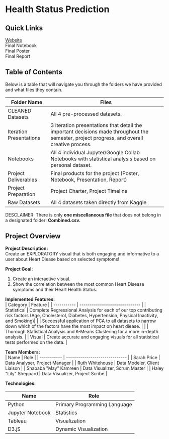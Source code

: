 # Health Status Prediction

## Quick Links

[Website](https://health-status-prediction.netlify.app/)<br/>
Final Notebook<br/>
Final Poster<br/>
Final Report<br/>

## Table of Contents

Below is a table that will navigate you through the folders we have provided and what files they contain. 

| Folder Name              | Files                                    |
| -----------              | ------------------------------           |
| CLEANED Datasets         | All 4 pre-processed datasets.            |
| Iteration Presentations  | 3 iteration presentations that detail the important decisions made throughout the semester, project progress, and overall creative process.             |
| Notebooks                | All 4 individual Jupyter/Google Collab Notebooks with statistical analysis based on personal dataset.                                                  |
| Project Deliverables     | Final products for the project (Poster, Notebook, Presentation, Report)                                                                                 |
| Project Preparation      | Project Charter, Project Timeline        |
| Raw Datasets             | All 4 datasets taken directly from Kaggle|

DESCLAIMER: There is only **one miscellaneous file** that does not belong in a designated folder: **Combined.csv.**

## Project Overview

**Project Description:**<br/>
Create an EXPLORATORY visual that is both engaging and informative to a user about Heart Diease based on selected symptoms!

**Project Goal:**<br/>
1. Create an ~~interactive~~ visual.
2. Show the correlation between the most common Heart Disease symptoms and their Heart Health Status.

**Implemented Features:**<br/>
| Category                 | Feature                                  |
| -----------              | ------------------------------           |
| Statistical              | Complete Regressional Analysis for each of our top contributing risk factors (Age, Cholesterol, Diabetes, Hypertension, Physical Inactivity, and Smoking)|
|                          | Successful application of PCA to all datasets to narrow down which of the factors have the most impact on heart diease.                                 |
|                          | Thorough Statistical Analysis and K-Means Clustering for a more in-depth analysis.                                                             |
| Visual                   | Create accurate and engaging visuals for all statistical tests performed on the data.                                                                 |

**Team Members:**<br/>
| Name                     | Role                                     |
| -----------              | ------------------------------           |
| Sarah Price              | Data Analyser, Project Manager           |
| Ruth Whitehouse          | Data Modeler, Client Liaison             |
| Shababa "May" Kamreen    | Data Visualizer, Scrum Master            |
| Haley "Lily" Sheppard    | Data Visualizer, Project Scribe          |

**Technologies:**<br/>

| Name                     | Role                                     |
| -----------              | ------------------------------           |
| Python                   | Primary Programming Language             |
| Jupyter Notebook         | Statistics                               |
| Tableau                  | Visualization                            |
| D3.jS                    | Dynamic Visualization                    |
